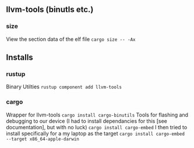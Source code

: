 ## llvm-tools (binutls etc.)
### size
View the section data of the elf file
```cargo size -- -Ax```



## Installs
### rustup
Binary Utilties
```rustup component add llvm-tools```

### cargo
Wrapper for llvm-tools
```cargo install cargo-binutils```
Tools for flashing and debugging to our device
(I had to install dependancies for this [see documentation], but with no luck)
```cargo install cargo-embed```
I then tried to install specifically for a my laptop as the target
```cargo install cargo-embed --target x86_64-apple-darwin```